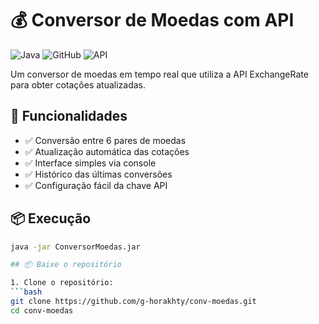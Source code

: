# 💰 Conversor de Moedas com API

![Java](https://img.shields.io/badge/Java-17+-blue?logo=java&logoColor=white)
![GitHub](https://img.shields.io/github/license/g-horakhty/conv-moedas)
![API](https://img.shields.io/badge/API-ExchangeRate-blueviolet)

Um conversor de moedas em tempo real que utiliza a API ExchangeRate para obter cotações atualizadas.

## 📌 Funcionalidades

- ✅ Conversão entre 6 pares de moedas
- ✅ Atualização automática das cotações
- ✅ Interface simples via console
- ✅ Histórico das últimas conversões
- ✅ Configuração fácil da chave API

## 📦 Execução
```bash
java -jar ConversorMoedas.jar

## 📦 Baixe o repositório

1. Clone o repositório:
```bash
git clone https://github.com/g-horakhty/conv-moedas.git
cd conv-moedas

